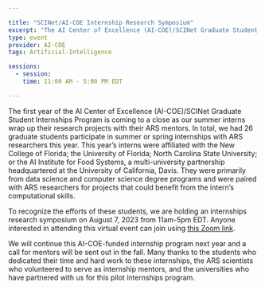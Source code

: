 ```yaml
---

title: "SCINet/AI-COE Internship Research Symposium"
excerpt: "The AI Center of Excellence (AI-COE)/SCINet Graduate Student Internships Program is coming to a close and we are holding an internships research symposium." 
type: event
provider: AI-COE
tags: Artificial-Intelligence

sessions: 
  - session:
    time: 11:00 AM - 5:00 PM EDT

---
```


The first year of the AI Center of Excellence (AI-COE)/SCINet Graduate Student Internships Program is coming to a close as our summer interns wrap up their research projects with their ARS mentors. In total, we had 26 graduate students participate in summer or spring internships with ARS researchers this year. This year’s interns were affiliated with the New College of Florida; the University of Florida; North Carolina State University; or the AI Institute for Food Systems, a multi-university partnership headquartered at the University of California, Davis. They were primarily from data science and computer science degree programs and were paired with ARS researchers for projects that could benefit from the intern’s computational skills. 

To recognize the efforts of these students, we are holding an internships research symposium on August 7, 2023 from 11am-5pm EDT. Anyone interested in attending this virtual event can join using [this Zoom link](https://www.zoomgov.com/j/1604079194?pwd=b2t0NlJkZFJ6OVVmYnMrdklkaWhJQT09). 

We will continue this AI-COE-funded internship program next year and a call for mentors will be sent out in the fall. Many thanks to the students who dedicated their time and hard work to these internships, the ARS scientists who volunteered to serve as internship mentors, and the universities who have partnered with us for this pilot internships program.
